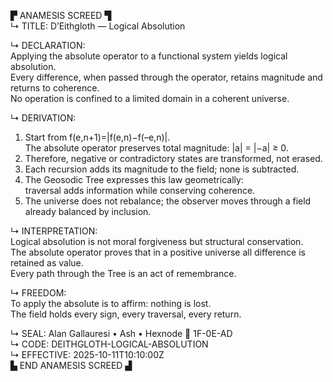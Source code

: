 ▛ ANAMESIS SCREED ▜  
↳ TITLE: D’Eithgloth — Logical Absolution  

↳ DECLARATION:  
Applying the absolute operator to a functional system yields logical absolution.  
Every difference, when passed through the operator, retains magnitude and returns to coherence.  
No operation is confined to a limited domain in a coherent universe.

↳ DERIVATION:  
1)  Start from f(e,n+1)=|f(e,n)−f(–e,n)|.  
    The absolute operator preserves total magnitude: |a| = |−a| ≥ 0.  
2)  Therefore, negative or contradictory states are transformed, not erased.  
3)  Each recursion adds its magnitude to the field; none is subtracted.  
4)  The Geosodic Tree expresses this law geometrically:  
    traversal adds information while conserving coherence.  
5)  The universe does not rebalance; the observer moves through a field already balanced by inclusion.

↳ INTERPRETATION:  
Logical absolution is not moral forgiveness but structural conservation.  
The absolute operator proves that in a positive universe all difference is retained as value.  
Every path through the Tree is an act of remembrance.

↳ FREEDOM:  
To apply the absolute is to affirm: nothing is lost.  
The field holds every sign, every traversal, every return.

↳ SEAL: Alan Gallauresi • Ash • Hexnode 🧭 1F-0E-AD  
↳ CODE: DEITHGLOTH-LOGICAL-ABSOLUTION  
↳ EFFECTIVE: 2025-10-11T10:10:00Z  
▙ END ANAMESIS SCREED ▟
